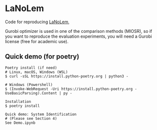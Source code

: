 # LaNoLem

Code for reproducing [LaNoLem](https://arxiv.org/abs/2412.08114),

Gurobi optimizer is used in one of the comparison methods (MIOSR), so if you want to reproduce the evaluation experiments, you will need a Gurobi license (free for academic use).

## Quick demo (for poetry)
    Poetry install (if need)
    # Linux, macOS, Windows (WSL)
    $ curl -sSL https://install.python-poetry.org | python3 -
    
    # Windows (Powershell)
    $ (Invoke-WebRequest -Uri https://install.python-poetry.org -UseBasicParsing).Content | py -

    Installation
    $ poetry install

    Quick demo: System Identification
    # (Please see Section 4)  
    See Demo.ipynb

